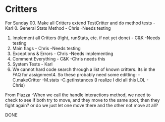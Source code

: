 # Critters

For Sunday
00. Make all Critters extend TestCritter and do method tests - Karl
0. General Stats Method - Chris
	-Needs testing
1. Implement all Critters (fight, runStats, etc. if not yet done) - C&K
	-Needs testing
2. Main flags - Chris
	-Needs testing
3. Exceptions & Errors - Chris
	-Needs implementing
4. Comment Everything - C&K
	-Chris needs this
5. System Tests - Karl
6. We cannot hard code search through a list of known critters. Its in the FAQ for assignment4. So these probably need some editting:
	-C.makeCritter
	-M.stats
	-C.getInstances
	(I realize I did all this LOL - Chris)

From Piazza
-When we call the handle interactions method, we need to check to see if both try to move, and they move to the same spot, then they fight again? or do we just let one move there and the other not move at all?

DONE




